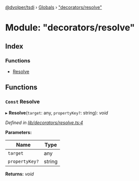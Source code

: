 [@dvolper/tsdi](../README.md) › [Globals](../globals.md) › ["decorators/resolve"](_decorators_resolve_.md)

# Module: "decorators/resolve"

## Index

### Functions

* [Resolve](_decorators_resolve_.md#const-resolve)

## Functions

### `Const` Resolve

▸ **Resolve**(`target`: any, `propertyKey?`: string): *void*

*Defined in [lib/decorators/resolve.ts:4](https://github.com/DavidVollmers/typescript-dependency-injection/blob/0d9b5c7/packages/tsdi/lib/decorators/resolve.ts#L4)*

**Parameters:**

Name | Type |
------ | ------ |
`target` | any |
`propertyKey?` | string |

**Returns:** *void*
